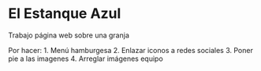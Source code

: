 # El Estanque Azul
Trabajo página web sobre una granja


Por hacer:
    1. Menú hamburgesa
    2. Enlazar iconos a redes sociales
    3. Poner pie a las imagenes
    4. Arreglar imágenes equipo